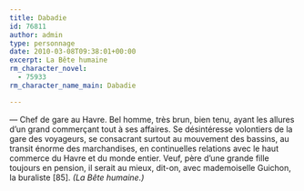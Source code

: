 ```yaml
---
title: Dabadie
id: 76811
author: admin
type: personnage
date: 2010-03-08T09:38:01+00:00
excerpt: La Bête humaine
rm_character_novel:
  - 75933
rm_character_name_main: Dabadie

---
```

— Chef de gare au Havre. Bel homme, très brun, bien tenu, ayant les allures d&rsquo;un grand commerçant tout à ses affaires. Se désintéresse volontiers de la gare des voyageurs, se consacrant surtout au mouvement des bassins, au transit énorme des marchandises, en continuelles relations avec le haut commerce du Havre et du monde entier. Veuf, père d&rsquo;une grande fille toujours en pension, il serait au mieux, dit-on, avec mademoiselle Guichon, la buraliste [85]. _(La Bête humaine.)_